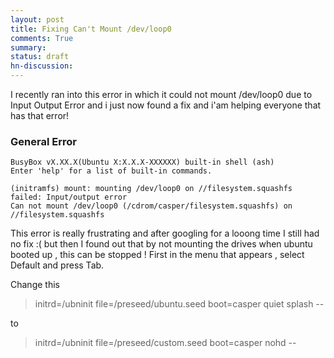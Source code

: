 ```yaml
---
layout: post
title: Fixing Can't Mount /dev/loop0
comments: True
summary:
status: draft
hn-discussion:
---
```


I recently ran into this error in which it could not mount /dev/loop0 due to Input Output Error and i just now found a fix and i'am helping everyone that has that error!

### General Error

```
BusyBox vX.XX.X(Ubuntu X:X.X.X-XXXXXX) built-in shell (ash)
Enter 'help' for a list of built-in commands.

(initramfs) mount: mounting /dev/loop0 on //filesystem.squashfs failed: Input/output error
Can not mount /dev/loop0 (/cdrom/casper/filesystem.squashfs) on //filesystem.squashfs
```

This error is really frustrating and after googling for a looong time I still had no fix :(
but then I found out that by not mounting the drives when ubuntu booted up , this can be stopped !
First in the menu that appears , select Default and press Tab.

Change this

> initrd=/ubninit file=/preseed/ubuntu.seed boot=casper quiet splash --
 
to
 
> initrd=/ubninit file=/preseed/custom.seed boot=casper nohd --
